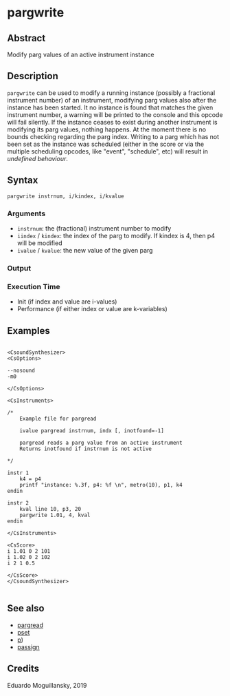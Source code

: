 # pargwrite

## Abstract

Modify parg values of an active instrument instance

## Description

`pargwrite` can be used to modify a running instance (possibly a 
fractional instrument number) of an instrument,
modifying parg values also after the instance has been started.
It no instance is found that matches the given instrument number,
a warning will be printed to the console and this opcode will fail
silently.
If the instance ceases to exist during another instrument is modifying
its parg values, nothing happens. 
At the moment there is no bounds checking regarding the parg index. 
Writing to a parg which has not been set as the instance was scheduled
(either in the score or via the multiple scheduling opcodes, like "event",
"schedule", etc) will result in *undefined behaviour*.

## Syntax

    pargwrite instrnum, i/kindex, i/kvalue
    
### Arguments

* `instrnum`: the (fractional) instrument number to modify
* `iindex` / `kindex`: the index of the parg to modify. If kindex is 4, then p4 will be 
  modified
* `ivalue` / `kvalue`: the new value of the given parg

### Output

### Execution Time

* Init (if index and value are i-values)
* Performance (if either index or value are k-variables)

## Examples

```csound 

<CsoundSynthesizer>
<CsOptions>

--nosound
-m0

</CsOptions>

<CsInstruments>

/*
    Example file for pargread

    ivalue pargread instrnum, indx [, inotfound=-1]

    pargread reads a parg value from an active instrument
    Returns inotfound if instrnum is not active
   
*/

instr 1
    k4 = p4
    printf "instance: %.3f, p4: %f \n", metro(10), p1, k4
endin

instr 2
    kval line 10, p3, 20
    pargwrite 1.01, 4, kval
endin

</CsInstruments>

<CsScore>
i 1.01 0 2 101
i 1.02 0 2 102
i 2 1 0.5

</CsScore>
</CsoundSynthesizer>


```


## See also

* [pargread](pargread.md)
* [pset](https://csound.com/docs/manual/pset.html)
* [p](https://csound.com/docs/manual/p.html))
* [passign](https://csound.com/docs/manual/passign.html)

## Credits

Eduardo Moguillansky, 2019
